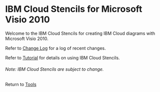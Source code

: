# IBM Cloud Stencils for Microsoft Visio 2010

Welcome to the IBM Cloud Stencils for creating IBM Cloud diagrams with Microsoft Visio 2010.  

Refer to [Change Log](../visio/change_log.md) for a log of recent changes.

Refer to [Tutorial](../visio/tutorial.md) for details on using IBM Cloud Stencils.

###### Note: IBM Cloud Stencils are subject to change.  

Return to [Tools](/README.md) 
